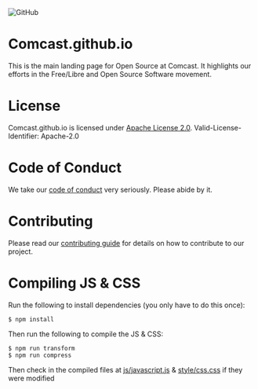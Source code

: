 <img alt="GitHub" src="https://img.shields.io/github/license/Comcast/comcast.github.io">

Comcast.github.io
=================

This is the main landing page for Open Source at Comcast. It highlights our efforts in the Free/Libre and Open Source Software movement.

License
=======

Comcast.github.io is licensed under [Apache License 2.0](/LICENSE-Apache-2.0). Valid-License-Identifier: Apache-2.0

Code of Conduct
===============

We take our [code of conduct](CODE_OF_CONDUCT.md) very seriously. Please abide by it.

Contributing
============

Please read our [contributing guide](CONTRIBUTING.md) for details on how to contribute to our project.

Compiling JS & CSS
==================

Run the following to install dependencies (you only have to do this once):

    $ npm install

Then run the following to compile the JS & CSS:

    $ npm run transform
    $ npm run compress

Then check in the compiled files at [js/javascript.js](js/javascript.js) & [style/css.css](style/css.css) if they were modified

